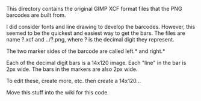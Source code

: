 This directory contains the original GIMP XCF format files that the
PNG barcodes are built from.

I did consider fonts and line drawing to develop the barcodes.  However,
this seemed to be the quickest and easiest way to get the bars.  The files
are name ?.xcf and ../?.png, where ? is the decimal digit they represent.

The two marker sides of the barcode are called left.* and right.*

Each of the decimal digit bars is a 14x120 image.  Each "line" in the bar
is 2px wide.  The bars in the markers are also 2px wide.

To edit these, create more, etc. then create a 14x120...

Move this stuff into the wiki for this code.
